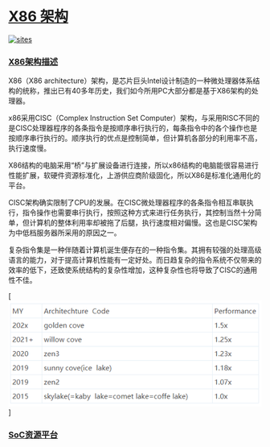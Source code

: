 ﻿# [X86 架构](https://github.com/SoCXin/X86)

[![sites](http://182.61.61.133/link/resources/SoC.png)](http://SoC.Xin)

### [X86架构描述](https://github.com/SoCXin/X86/wiki)

X86（X86 architecture）架构，是芯片巨头Intel设计制造的一种微处理器体系结构的统称，推出已有40多年历史，我们如今所用PC大部分都是基于X86架构的处理器。

x86采用CISC（Complex Instruction Set Computer）架构，与采用RISC不同的是CISC处理器程序的各条指令是按顺序串行执行的，每条指令中的各个操作也是按顺序串行执行的。顺序执行的优点是控制简单，但计算机各部分的利用率不高，执行速度慢。

X86结构的电脑采用“桥”与扩展设备进行连接，所以x86结构的电脑能很容易进行性能扩展，软硬件资源标准化，上游供应商阶级固化，所以X86是标准化通用化的平台。

CISC架构确实限制了CPU的发展。在CISC微处理器程序的各条指令相互串联执行，指令操作也需要串行执行，按照这种方式来进行任务执行，其控制当然十分简单，但计算机的整体利用率却被拖了后腿，执行速度相对偏慢。这也是CISC架构为中低档服务器所采用的原因之一。

复杂指令集是一种伴随着计算机诞生便存在的一种指令集。其拥有较强的处理高级语言的能力，对于提高计算机性能有一定好处。而日趋复杂的指令系统不仅带来的效率的低下，还致使系统结构的复杂性增加，这种复杂性也将导致了CISC的通用性不佳。

[![sites](docs/IPC.png)]


###  [SoC资源平台](https://github.com/SoCXin)
